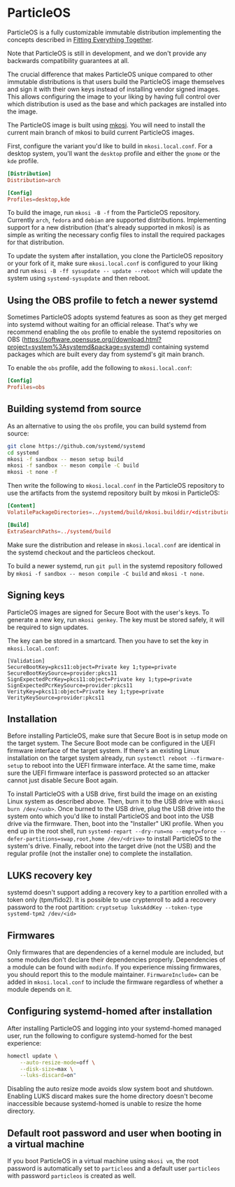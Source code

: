 # ParticleOS

ParticleOS is a fully customizable immutable distribution implementing the
concepts described in
[Fitting Everything Together](https://0pointer.net/blog/fitting-everything-together.html).

Note that ParticleOS is still in development, and we don't provide any backwards
compatibility guarantees at all.

The crucial difference that makes ParticleOS unique compared to other immutable
distributions is that users build the ParticleOS image themselves and sign it
with their own keys instead of installing vendor signed images. This allows
configuring the image to your liking by having full control over which
distribution is used as the base and which packages are installed into the
image.

The ParticleOS image is built using [mkosi](https://github.com/systemd/mkosi).
You will need to install the current main branch of mkosi to build current 
ParticleOS images.

First, configure the variant you'd like to build in `mkosi.local.conf`. For a
desktop system, you'll want the `desktop` profile and either the `gnome` or the
`kde` profile.

```conf
[Distribution]
Distribution=arch

[Config]
Profiles=desktop,kde
```

To build the image, run `mkosi -B -f` from the ParticleOS repository. Currently
`arch`, `fedora` and `debian` are supported distributions. Implementing support for a
new distribution (that's already supported in mkosi) is as simple as writing the
necessary config files to install the required packages for that distribution.

To update the system after installation, you clone the ParticleOS repository
or your fork of it, make sure `mkosi.local.conf` is configured to your liking and
run `mkosi -B -ff sysupdate -- update --reboot` which will update the system using
`systemd-sysupdate` and then reboot.

## Using the OBS profile to fetch a newer systemd

Sometimes ParticleOS adopts systemd features as soon as they get merged into
systemd without waiting for an official release. That's why we recommend
enabling the `obs` profile to enable the systemd repositories on OBS
(https://software.opensuse.org//download.html?project=system%3Asystemd&package=systemd)
containing systemd packages which are built every day from systemd's git main
branch.

To enable the `obs` profile, add the following to `mkosi.local.conf`:

```conf
[Config]
Profiles=obs
```

## Building systemd from source

As an alternative to using the `obs` profile, you can build systemd from source:

```sh
git clone https://github.com/systemd/systemd
cd systemd
mkosi -f sandbox -- meson setup build
mkosi -f sandbox -- meson compile -C build
mkosi -t none -f
```

Then write the following to `mkosi.local.conf` in the ParticleOS repository to
use the artifacts from the systemd repository built by mkosi in ParticleOS:

```conf
[Content]
VolatilePackageDirectories=../systemd/build/mkosi.builddir/<distribution>~<release>~<arch>

[Build]
ExtraSearchPaths=../systemd/build
```

Make sure the distribution and release in `mkosi.local.conf` are identical in the
systemd checkout and the particleos checkout.

To build a newer systemd, run `git pull` in the systemd repository followed by
 `mkosi -f sandbox -- meson compile -C build` and `mkosi -t none`.

## Signing keys

ParticleOS images are signed for Secure Boot with the user's keys. To generate a new key,
run `mkosi genkey`. The key must be stored safely, it will be required to sign updates.

The key can be stored in a smartcard. Then you have to set the key in `mkosi.local.conf`:

```
[Validation]
SecureBootKey=pkcs11:object=Private key 1;type=private
SecureBootKeySource=provider:pkcs11
SignExpectedPcrKey=pkcs11:object=Private key 1;type=private
SignExpectedPcrKeySource=provider:pkcs11
VerityKey=pkcs11:object=Private key 1;type=private
VerityKeySource=provider:pkcs11
```

## Installation

Before installing ParticleOS, make sure that Secure Boot is in setup mode on the
target system. The Secure Boot mode can be configured in the UEFI firmware
interface of the target system. If there's an existing Linux installation on the
target system already, run `systemctl reboot --firmware-setup` to reboot into
the UEFI firmware interface. At the same time, make sure the UEFI firmware
interface is password protected so an attacker cannot just disable Secure Boot
again.

To install ParticleOS with a USB drive, first build the image on an existing
Linux system as described above. Then, burn it to the USB drive with
`mkosi burn /dev/<usb>`. Once burned to the USB drive, plug the USB drive into
the system onto which you'd like to install ParticleOS and boot into the USB
drive via the firmware. Then, boot into the "Installer" UKI profile. When you
end up in the root shell, run
`systemd-repart --dry-run=no --empty=force --defer-partitions=swap,root,home /dev/<drive>`
to install ParticleOS to the system's drive. Finally, reboot into the target
drive (not the USB) and the regular profile (not the installer one) to complete
the installation.

## LUKS recovery key

systemd doesn't support adding a recovery key to a partition enrolled with a token
only (tpm/fido2). It is possible to use cryptenroll to add a recovery password
to the root partition: `cryptsetup luksAddKey --token-type systemd-tpm2 /dev/<id>`

## Firmwares

Only firmwares that are dependencies of a kernel module are included, but some
modules don't declare their dependencies properly. Dependencies of a module can be
found with `modinfo`. If you experience missing firmwares, you should report
this to the module maintainer. `FirmwareInclude=` can be added in `mkosi.local.conf`
to include the firmware regardless of whether a module depends on it.

## Configuring systemd-homed after installation

After installing ParticleOS and logging into your systemd-homed managed user,
run the following to configure systemd-homed for the best experience:

```sh
homectl update \
    --auto-resize-mode=off \
    --disk-size=max \
    --luks-discard=on"
```

Disabling the auto resize mode avoids slow system boot and shutdown. Enabling
LUKS discard makes sure the home directory doesn't become inaccessible because
systemd-homed is unable to resize the home directory.

## Default root password and user when booting in a virtual machine

If you boot ParticleOS in a virtual machine using `mkosi vm`, the root password
is automatically set to `particleos` and a default user `particleos` with password
`particleos` is created as well.
